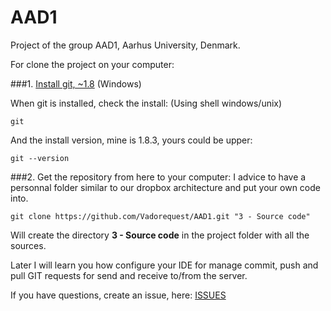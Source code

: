 AAD1
====

Project of the group AAD1, Aarhus University, Denmark.

For clone the project on your computer:

###1. [Install git, ~1.8](http://msysgit.github.com/) (Windows)

When git is installed, check the install: (Using shell windows/unix)
```
git
```

And the install version, mine is 1.8.3, yours could be upper:
```
git --version
```

###2. Get the repository from here to your computer:
I advice to have a personnal folder similar to our dropbox architecture and put your own code into.

```
git clone https://github.com/Vadorequest/AAD1.git "3 - Source code"
```
Will create the directory **3 - Source code** in the project folder with all the sources.

Later I will learn you how configure your IDE for manage commit, push and pull GIT requests for send and receive to/from the server.

If you have questions, create an issue, here: [ISSUES](https://github.com/Vadorequest/AAD1/issues)

